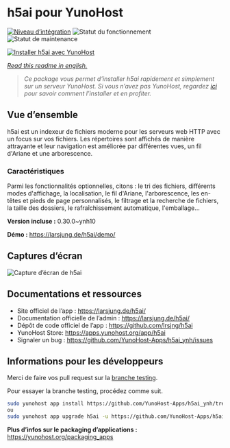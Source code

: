 <!--
N.B.: This README was automatically generated by https://github.com/YunoHost/apps/tree/master/tools/README-generator
It shall NOT be edited by hand.
-->

# h5ai pour YunoHost

[![Niveau d’intégration](https://dash.yunohost.org/integration/h5ai.svg)](https://dash.yunohost.org/appci/app/h5ai) ![Statut du fonctionnement](https://ci-apps.yunohost.org/ci/badges/h5ai.status.svg) ![Statut de maintenance](https://ci-apps.yunohost.org/ci/badges/h5ai.maintain.svg)

[![Installer h5ai avec YunoHost](https://install-app.yunohost.org/install-with-yunohost.svg)](https://install-app.yunohost.org/?app=h5ai)

*[Read this readme in english.](./README.md)*

> *Ce package vous permet d’installer h5ai rapidement et simplement sur un serveur YunoHost.
Si vous n’avez pas YunoHost, regardez [ici](https://yunohost.org/#/install) pour savoir comment l’installer et en profiter.*

## Vue d’ensemble

h5ai est un indexeur de fichiers moderne pour les serveurs web HTTP avec un focus sur vos fichiers. Les répertoires sont affichés de manière attrayante et leur navigation est améliorée par différentes vues, un fil d'Ariane et une arborescence.

### Caractéristiques

Parmi les fonctionnalités optionnelles, citons : le tri des fichiers, différents modes d'affichage, la localisation, le fil d'Ariane, l'arborescence, les en-têtes et pieds de page personnalisés, le filtrage et la recherche de fichiers, la taille des dossiers, le rafraîchissement automatique, l'emballage...


**Version incluse :** 0.30.0~ynh10

**Démo :** https://larsjung.de/h5ai/demo/

## Captures d’écran

![Capture d’écran de h5ai](./doc/screenshots/screenshot.jpg)

## Documentations et ressources

* Site officiel de l’app : <https://larsjung.de/h5ai/>
* Documentation officielle de l’admin : <https://larsjung.de/h5ai/>
* Dépôt de code officiel de l’app : <https://github.com/lrsjng/h5ai>
* YunoHost Store: <https://apps.yunohost.org/app/h5ai>
* Signaler un bug : <https://github.com/YunoHost-Apps/h5ai_ynh/issues>

## Informations pour les développeurs

Merci de faire vos pull request sur la [branche testing](https://github.com/YunoHost-Apps/h5ai_ynh/tree/testing).

Pour essayer la branche testing, procédez comme suit.

``` bash
sudo yunohost app install https://github.com/YunoHost-Apps/h5ai_ynh/tree/testing --debug
ou
sudo yunohost app upgrade h5ai -u https://github.com/YunoHost-Apps/h5ai_ynh/tree/testing --debug
```

**Plus d’infos sur le packaging d’applications :** <https://yunohost.org/packaging_apps>